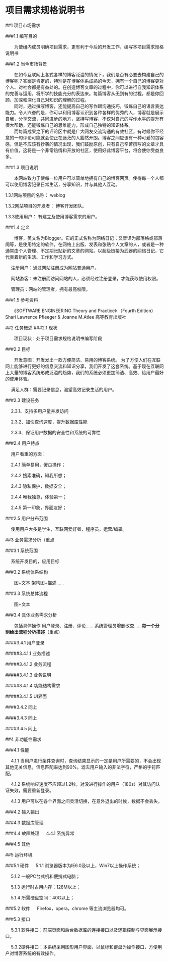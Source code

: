 # 项目需求规格说明书  


##1 项目市场需求

###1.1 编写目的

　　为使组内成员明确项目需求，更有利于今后的开发工作，编写本项目需求规格说明书

###1.2 当今市场背景

　　在如今互联网上各式各样的博客泛滥的情况下，我们是否有必要去构建自己的博客呢？答案是肯定的，特别是在博客体系成熟的今天，拥有一个自己的博客更对个人、对社会都是有益处的。在创造博客文章的过程中，你可以进行自我知识体系的完善与运用，将所学的技能充分的表达来。每篇博客从无到有的过程，都是你回顾、加深和深化自己对知识的理解的过程。  
　　同时，通过撰写博客，还能提高自己的写作跟沟通技巧，锻炼自己的语言表达能力。令人兴奋的是，你可以利用博客认识到各种各样的优秀的人，博客就是展示自我，分享交流，共同进步的地方，坚持写博客，不仅对自己的写作水平的提升有很大帮助，还能锻炼自己的思维能力，形成自己独特的知识体系。  
　　而每篇成果之下的评论区中就是广大网友交流沟通的有效社区，有时候你不经意的一句评论可能就会使正在迷茫的人豁然开朗。博客之间应该有一种可爱的包容感，但是不应该有抄袭的情况出现，我们鼓励原创，只有自己辛苦撰写的文章才具有价值，这将是一个非常热情和开放的社区，使用好此博客平台，将会使你受益良多。

###1.3 项目说明
	
　　本网站致力于使每一位用户可以简单地拥有自己的博客网页。使得每一个人都可以使用博客记录日常生活，分享知识，并与其他人互动。

1.3.1网站项目的名称： weblog

1.3.2网站项目的开发者：  博客开发团队。

1.3.3使用用户：  有建立及使用博客需求的用户。

###1.4 定义

　　博客，英文名为Blogger。它的正式名称为网络日记；又音译为部落格或部落阁等，是使用特定的软件，在网络上出版、发表和张贴个人文章的人，或者是一种通常由个人管理、不定期张贴新的文章的网站。以超级链接为武器的网络日记，它代表着新的生活、工作和学习方式。

　	注册用户：通过网站注册成为网站普通用户。

　	网站游客：未注册而访问网站的人，必须经过注册登录，才能获取使用权限。

　	管理员：网站的管理者，拥有最高权限。


###1.5 参考资料

　　《SOFTWARE ENGINEERING Theory and Practice》 （Fourth Edition）Shari Lawrence Pfleeger & Joanne M.Atlee 高等教育出版社

##2 任务概述
###2.1 现状

　　项目现状：处于项目需求规格说明书编写阶段

###2.2 目标

　　开发意图：开发发出一款方便简洁、易用的博客系统。 为了方便人们在互联网上能够进行更好的信息交流和知识分享，我们开发了这套系统。基于现在互联网上大量的博客系统形成泛滥的趋势，我们的系统必须更加简洁、高效、给用户最好的使用体验。

　	满足人群：需要记录信息，渴望高效记录生活的用户。


###2.3 建设任务

　	2.3.1、支持多用户量并发访问

　	2.3.2、加快查询速度，提升数据库性能

　	2.3.3、保证用户数据的安全性和系统的可靠性

###2.4 用户特点

　	用户看重的方面：

　	2.4.1 简单易用，傻瓜操作；

　	2.4.2 搜索准确，知我所想；

　	2.4.3 隐私保护，数据安全；

　	2.4.4 唯我独尊，体验第一；

　	2.4.5 第一印象，界面友好；

###2.5 用户分布范围

　	使用用户大多是学生，互联网爱好者，程序员，运营/编辑。

##3 业务需求分析（重点

###3.1 系统范围

　	系统开发目的，应用目标

###3.2 系统体系结构

　　图+文本 架构图+描述……

###3.3 系统总体流程

　　图+文本

###3.4 具体业务需求分析

　　包括具体操作 用户登录、注册、评论…… 系统管理员增删改查……**每一个分别给出流程分析描述**（重点）

####3.4.1 用户登录

#####3.4.1.1 业务描述  
 
#####3.4.1.2 业务流程

#####3.4.1.3 业务说明

#####3.4.1.4 功能结构需求

#####3.4.1.5 UI界面

####3.4.2 同上

####3.4.3 同上

####3.4.5 同上


##4 非功能性需求

###4.1 性能

　	4.1.1 当用户进行条件查询时，查询结果显示的一定是用户所需要的，不会出现其他无关信息，信息匹配率达到90%。滤去用户输入的非法字符，严格的字符匹配。

　	4.1.2 系统响应速度不应超过1.2秒。对没进行操作的用户（180s）对其访问认证失效，需要重新登录。

　	4.1.3 用户可以在各个界面之间灵活切换，在意外退出的时候，数据不会丢失。

###4.2 输入输出

###4.3 数据库管理

###4.4 故障处理
　	4.4.1 系统异常

###4.5 其他

##5 运行环境

###5.1 硬件
　	5.1.1 浏览器版本为IE6.0及以上，Win7以上操作系统；

　	5.1.2 一般PC台式机和便携式电脑；

　	5.1.3 运行时占用内存：128M以上； 

　	5.1.4 所需硬盘空间：40G以上；

###5.2 软件
　	Firefox，opera，chrome 等主流浏览器均可。

###5.3 接口

　	5.3.1 软件接口：前端页面和后台数据库的连接接口以及逻辑控制与界面展示接口。

　	5.3.2硬件接口：本系统采用图形用户界面，以鼠标和键盘为操作接口，方便用户对博客系统的有效操作。

